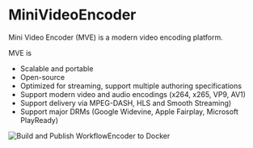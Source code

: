 # MiniVideoEncoder

Mini Video Encoder (MVE) is a modern video encoding platform. 

MVE is
- Scalable and portable
- Open-source
- Optimized for streaming, support multiple authoring specifications
- Support modern video and audio encodings (x264, x265, VP9, AV1)
- Support delivery via MPEG-DASH, HLS and Smooth Streaming)
- Support major DRMs (Google Widevine, Apple Fairplay, Microsoft PlayReady)

![Build and Publish WorkflowEncoder to Docker](https://github.com/PatrickKalkman/MiniVideoEncoder/workflows/Build%20and%20Publish%20WorkflowEncoder%20to%20Docker/badge.svg?branch=master)
